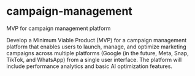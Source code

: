 # campaign-management
MVP for campaign management platform

Develop a Minimum Viable Product (MVP) for a campaign management platform that enables users to launch, manage, and optimize marketing campaigns across multiple platforms (Google (in the future, Meta, Snap, TikTok, and WhatsApp) from a single user interface. The platform will include performance analytics and basic AI optimization features.
